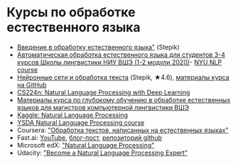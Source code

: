 # Курсы по обработке естественного языка

- [Введение в обработку естественного языка"](https://stepik.org/course/1233/promo) (Stepik)
- [Автоматическая обработка естественного языка для студентов 3-4 курсов Школы лингвистики НИУ ВШЭ (1-2 модули 2020)](https://github.com/named-entity/hse-nlp)- [NYU NLP course](http://www.cs.nyu.edu/courses/spring12/CSCI-GA.2590-001/)  
- [Нейронные сети и обработка текста](https://stepik.org/course/54098)  (Stepik, ★4.6), [материалы курса на GitHub](https://github.com/Samsung-IT-Academy/stepik-dl-nlp)
- [CS224n: Natural Language Processing with Deep Learning](hhttp://web.stanford.edu/class/cs224n/)
- [Материалы курса по глубокому обучению в обработке естественных языков для магистров компьютерной лингвистики ВШЭ](https://github.com/BobaZooba/HSE-Deep-Learning-in-NLP-Course)
- [Kaggle: Natural Language Processing](https://www.kaggle.com/learn/natural-language-processing)
- [YSDA Natural Language Processing course](https://github.com/yandexdataschool/nlp_course)
- Coursera: ["Обработка текстов, написанных на естественных языках"](https://www.coursera.org/learn/language-processing)
- Fast.ai:  [YouTube](https://www.youtube.com/playlist?list=PLtmWHNX-gukKocXQOkQjuVxglSDYWsSh9), [блог-пост](https://www.fast.ai/2019/07/08/fastai-nlp/), [репозиторий github](https://github.com/fastai/course-nlp)
- Microsoft edX: ["Natural Language Processing"](https://www.edx.org/course/natural-language-processing-nlp)
- Udacity: ["Become a Natural Language Processing Expert"](https://www.udacity.com/course/natural-language-processing-nanodegree--nd892)
